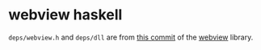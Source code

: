# webview haskell

`deps/webview.h` and `deps/dll` are from [this commit](https://github.com/webview/webview/tree/f540d88dde4ebb2108833cf0a413742941ce4eca) of the [webview](https://github.com/webview/webview) library.
